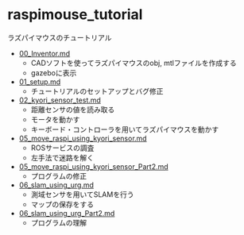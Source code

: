 # raspimouse_tutorial

ラズパイマウスのチュートリアル

* [00_Inventor.md](00_Inventor.md)
    * CADソフトを使ってラズパイマウスのobj, mtlファイルを作成する
    * gazeboに表示
* [01_setup.md](01_setup.md)
    * チュートリアルのセットアップとバグ修正
* [02_kyori_sensor_test.md](02_kyori_sensor_test.md)
    * 距離センサの値を読み取る
    * モータを動かす
    * キーボード・コントローラを用いてラズパイマウスを動かす
* [05_move_raspi_using_kyori_sensor.md](05_move_raspi_using_kyori_sensor.md)
    * ROSサービスの調査
    * 左手法で迷路を解く
* [05_move_raspi_using_kyori_sensor_Part2.md](05_move_raspi_using_kyori_sensor_Part2.md)
    * プログラムの修正
* [06_slam_using_urg.md](06_slam_using_urg.md)
    * 測域センサを用いてSLAMを行う
    * マップの保存をする
* [06_slam_using_urg_Part2.md](06_slam_using_urg_Part2.md)
    * プログラムの理解